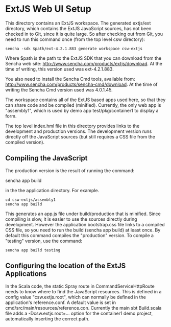 ExtJS Web UI Setup
==================

This directory contains an ExtJS workspace.  The generated extjs/ext
directory, which contains the ExtJS JavaScript sources, has not been
checked in to Git, since it is quite large.  So after checking out
from Git, you need to run this command once (from the top level csw
directory):

    sencha -sdk $path/ext-4.2.1.883 generate workspace csw-extjs

Where $path is the path to the ExtJS SDK that you can download
from the Sencha web site: http://www.sencha.com/products/extjs/download.
At the time of writing, this version used was ext-4.2.1.883.

You also need to install the Sencha Cmd tools, available from:
http://www.sencha.com/products/sencha-cmd/download.
At the time of writing the Sencha Cmd version used was 4.0.1.45.

The workspace contains all of the ExtJS based apps used here, so that
they can share code and be compiled (minified). Currently, the only
web app is "assembly1", which is used by demo app test/pkg/container1
to display a form.

The top level index.hml file in this directory provides links to the
development and production versions.  The development version runs
directly off the JavaScript sources (but still requires a CSS file
from the compiled version).

Compiling the JavaScript
------------------------

The production version is the result of running the command:

   sencha app build

in the the application directory. For example.

    cd csw-extjs/assembly1
    sencha app build

This generates an app.js file under build/production that is minified.
Since compiling is slow, it is easier to use the sources directly
during development.  However the application bootstrap.css file links
to a compiled CSS file, so you need to run the build (sencha app
build) at least once. By default this command compiles the
"production" version.  To compile a "testing" version, use the
command:

    sencha app build testing


Configuring the location of the ExtJS Applications
--------------------------------------------------

In the Scala code, the static Spray route in CommandServiceHttpRoute
needs to know where to find the JavaScript resources. This is defined
in a config value "csw.extjs.root", which can normally be defined in
the application's reference.conf. A default value is set in
cmd/src/main/resources/reference.con.  Currently the main sbt
Build.scala file adds a -Dcsw.extjs.root=... option for the container1
demo project, automatically inserting the correct path.
